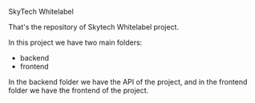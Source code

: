 SkyTech Whitelabel

That's the repository of Skytech Whitelabel project.

In this project we have two main folders:
- backend
- frontend

In the backend folder we have the API of the project, and in the frontend folder we have the frontend of the project.
